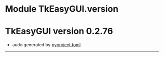 # Module TkEasyGUI.version

# TkEasyGUI version 0.2.76

- audo generated by [pyproject.toml](https://github.com/kujirahand/tkeasygui-python/blob/main/pyproject.toml)

---------------------------



